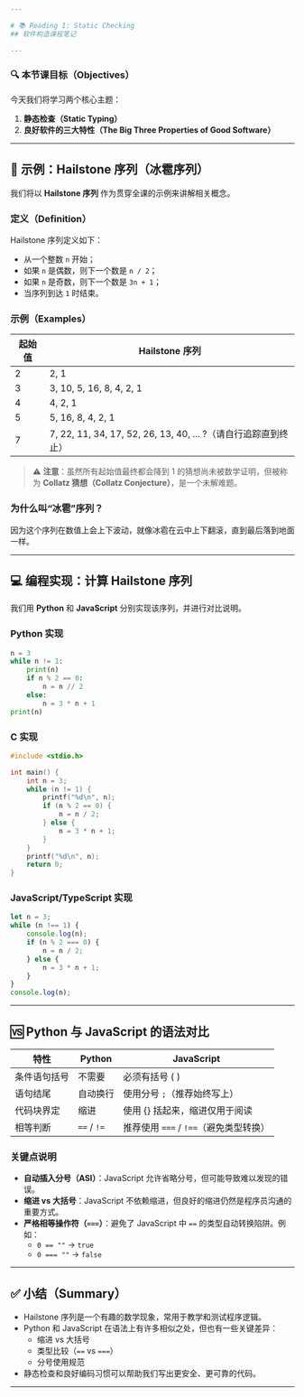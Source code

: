 ```yaml
---

# 📚 Reading 1: Static Checking
## 软件构造课程笔记

---
```


### 🔍 本节课目标（Objectives）

今天我们将学习两个核心主题：

1. **静态检查（Static Typing）**
2. **良好软件的三大特性（The Big Three Properties of Good Software）**

---

## 🧮 示例：Hailstone 序列（冰雹序列）

我们将以 **Hailstone 序列** 作为贯穿全课的示例来讲解相关概念。

### 定义（Definition）

Hailstone 序列定义如下：

- 从一个整数 `n` 开始；
- 如果 `n` 是偶数，则下一个数是 `n / 2`；
- 如果 `n` 是奇数，则下一个数是 `3n + 1`；
- 当序列到达 `1` 时结束。

### 示例（Examples）

| 起始值 | Hailstone 序列 |
|--------|----------------|
| 2      | 2, 1           |
| 3      | 3, 10, 5, 16, 8, 4, 2, 1 |
| 4      | 4, 2, 1        |
| 5      | 5, 16, 8, 4, 2, 1 |
| 7      | 7, 22, 11, 34, 17, 52, 26, 13, 40, ... ?（请自行追踪直到终止） |

> ⚠️ **注意**：虽然所有起始值最终都会降到 1 的猜想尚未被数学证明，但被称为 **Collatz 猜想（Collatz Conjecture）**，是一个未解难题。

### 为什么叫“冰雹”序列？

因为这个序列在数值上会上下波动，就像冰雹在云中上下翻滚，直到最后落到地面一样。

---

## 💻 编程实现：计算 Hailstone 序列

我们用 **Python** 和 **JavaScript** 分别实现该序列，并进行对比说明。

### Python 实现

```python
n = 3
while n != 1:
    print(n)
    if n % 2 == 0:
        n = n // 2
    else:
        n = 3 * n + 1
print(n)
```

### C 实现

```c
#include <stdio.h>

int main() {
    int n = 3;
    while (n != 1) {
        printf("%d\n", n);
        if (n % 2 == 0) {
            n = n / 2;
        } else {
            n = 3 * n + 1;
        }
    }
    printf("%d\n", n);
    return 0;
}
```

### JavaScript/TypeScript 实现

```javascript
let n = 3;
while (n !== 1) {
    console.log(n);
    if (n % 2 === 0) {
        n = n / 2;
    } else {
        n = 3 * n + 1;
    }
}
console.log(n);
```

---

## 🆚 Python 与 JavaScript 的语法对比

| 特性 | Python | JavaScript |
|------|--------|------------|
| 条件语句括号 | 不需要 | 必须有括号 ( ) |
| 语句结尾 | 自动换行 | 使用分号 `;`（推荐始终写上） |
| 代码块界定 | 缩进 | 使用 {} 括起来，缩进仅用于阅读 |
| 相等判断 | `==` / `!=` | 推荐使用 `===` / `!==`（避免类型转换） |

### 关键点说明

- **自动插入分号（ASI）**：JavaScript 允许省略分号，但可能导致难以发现的错误。
- **缩进 vs 大括号**：JavaScript 不依赖缩进，但良好的缩进仍然是程序员沟通的重要方式。
- **严格相等操作符（`===`）**：避免了 JavaScript 中 `==` 的类型自动转换陷阱。例如：
  - `0 == ""` → `true`
  - `0 === ""` → `false`

---

## ✅ 小结（Summary）

- Hailstone 序列是一个有趣的数学现象，常用于教学和测试程序逻辑。
- Python 和 JavaScript 在语法上有许多相似之处，但也有一些关键差异：
  - 缩进 vs 大括号
  - 类型比较（`==` vs `===`）
  - 分号使用规范
- 静态检查和良好编码习惯可以帮助我们写出更安全、更可靠的代码。

---
